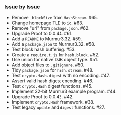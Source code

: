 ### Issue by Issue

 * Remove `_blockSize` from `HashStream`. #65.
 * Change homepage TLD to `io`. #63.
 * Remove "url" from `package.json`. #62.
 * Upgrade Proof to 0.0.44. #61.
 * Add a `README` to Murmur3.32. #59.
 * Add a `package.json` to Murmur3.32. #58.
 * Test block hash buffering. #53.
 * Create a `require.t.js` for `hash.block`. #52.
 * Use union for native DJB object type. #51.
 * Add object files to `.gitignore`. #50.
 * Tidy `package.json` for `hash.stream`. #48.
 * Test `crypto.Hash.digest` with no encoding. #47.
 * Assert valid hash digest encoding. #46.
 * Test `crypto.Hash` digest functions. #45.
 * Implement 32-bit Murmur3 example program. #44.
 * Upgrade Proof to 0.0.42. #42.
 * Implement `crypto.Hash` framework. #38.
 * Test legacy `update` and `digest` functions. #27.
